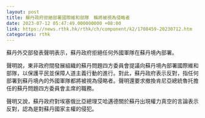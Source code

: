 ```yaml
---
layout: post
title: 蘇丹政府拒絕部署國際維和部隊　稱將被視為侵略者
date: 2023-07-12 05:47:49.000000000 +08:00
link: https://news.rthk.hk/rthk/ch/component/k2/1708459-20230712.htm
categories: rthk
---
```


蘇丹外交部發表聲明表示，蘇丹政府拒絕任何外國軍隊在蘇丹境內部署。

聲明說，東非政府間發展組織的蘇丹問題四方委員會提議向蘇丹境內部署國際維和部隊，以保護平民並保障人道主義行動的進行。對此，蘇丹政府表示反對，指任何部署到蘇丹境內的外國軍隊都將被視為侵略者。聲明還要求撤換肯尼亞總統魯托擔任的蘇丹問題四方委員會主席的職務。

聲明又說，蘇丹政府對埃塞俄比亞總理艾哈邁德關於蘇丹出現權力真空的言論表示反對，認為是對蘇丹國家主權的侵犯。
